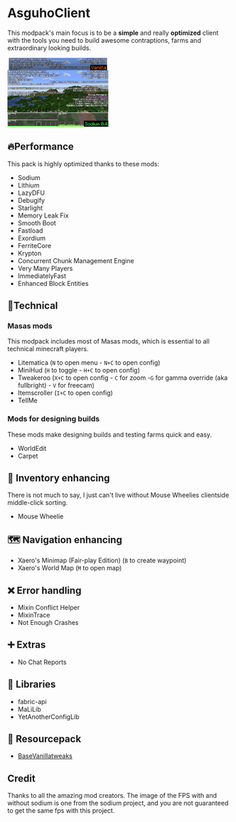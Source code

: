 # AsguhoClient

This modpack's main focus is to be a **simple** and really **optimized** client with the tools you need to build awesome contraptions, farms and extraordinary looking builds.

<img src="https://github.com/Asguho/AsguhoClient/blob/main/docs/schematic.png" align="right" alt="" style="width:45%;"/>
<img src="https://github.com/Asguho/AsguhoClient/blob/main/docs/sodiumFPS.png" alt="" style="width:45%;"/>

## 🔥Performance

This pack is highly optimized thanks to these mods:

- Sodium
- Lithium
- LazyDFU
- Debugify
- Starlight
- Memory Leak Fix
- Smooth Boot
- Fastload
- Exordium
- FerriteCore
- Krypton
- Concurrent Chunk Management Engine
- Very Many Players
- ImmediatelyFast
- Enhanced Block Entities

## 🔧Technical

### Masas mods

This modpack includes most of Masas mods, which is essential to all technical minecraft players.

- Litematica (`N` to open menu - `N+C` to open config)
- MiniHud (`H` to toggle - `H+C` to open config)
- Tweakeroo (`X+C` to open config - `C` for zoom -`G` for gamma override (aka fullbright) - `V` for freecam)
- Itemscroller (`I+C` to open config)
- TellMe

### Mods for designing builds

These mods make designing builds and testing farms quick and easy.

- WorldEdit
- Carpet

## 🎒 Inventory enhancing

There is not much to say, I just can't live without Mouse Wheelies clientside middle-click sorting.

- Mouse Wheelie

## 🗺️ Navigation enhancing

- Xaero's Minimap (Fair-play Edition) (`B` to create waypoint)
- Xaero's World Map (`M` to open map)

## ❌ Error handling

- Mixin Conflict Helper
- MixinTrace
- Not Enough Crashes

## ➕ Extras

- No Chat Reports

## 📑 Libraries

- fabric-api
- MaLiLib
- YetAnotherConfigLib

## 🎨 Resourcepack

- [BaseVanillatweaks](https://vanillatweaks.net/share/#ZN4rKG)

## Credit

Thanks to all the amazing mod creators.
The image of the FPS with and without sodium is one from the sodium project, and you are not guaranteed to get the same fps with this project.
